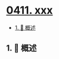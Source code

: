 # [0411. xxx](https://github.com/Tdahuyou/TNotes.leetcode/tree/main/notes/0411.%20xxx)

<!-- region:toc -->

- [1. 📝 概述](#1--概述)

<!-- endregion:toc -->

## 1. 📝 概述
